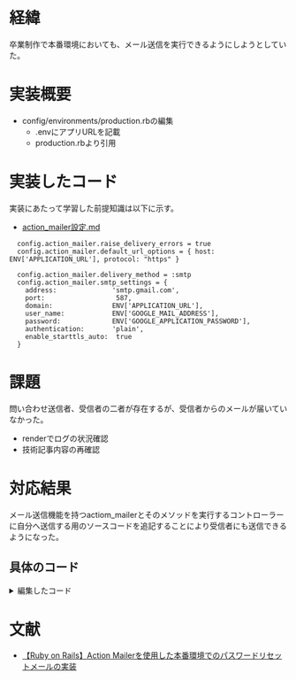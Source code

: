 # 経緯
卒業制作で本番環境においても、メール送信を実行できるようにしようとしていた。

# 実装概要
- config/environments/production.rbの編集
    - .envにアプリURLを記載
    - production.rbより引用

# 実装したコード
実装にあたって学習した前提知識は以下に示す。
- [action_mailer設定.md](/Users/a81906/TIL/20241231/action_mailer設定.md)


```
  config.action_mailer.raise_delivery_errors = true
  config.action_mailer.default_url_options = { host: ENV['APPLICATION_URL'], protocol: "https" }

  config.action_mailer.delivery_method = :smtp
  config.action_mailer.smtp_settings = {
    address:              'smtp.gmail.com',
    port:                  587,
    domain:               ENV['APPLICATION_URL'],
    user_name:            ENV['GOOGLE_MAIL_ADDRESS'],
    password:             ENV['GOOGLE_APPLICATION_PASSWORD'],
    authentication:       'plain',
    enable_starttls_auto:  true
  }

```

# 課題
問い合わせ送信者、受信者の二者が存在するが、受信者からのメールが届いていなかった。

- renderでログの状況確認
- 技術記事内容の再確認

# 対応結果
メール送信機能を持つactiom_mailerとそのメソッドを実行するコントローラーに自分へ送信する用のソースコードを追記することにより受信者にも送信できるようになった。

## 具体のコード
<details>
<summary> 編集したコード</summary>
> app/mailers/infomail_mailer.rb

```
class InfomailMailer < ApplicationMailer
  def send_mail(infomail, user)
    @infomail = infomail
    mail(
      from: ENV['GOOGLE_MAIL_ADDRESS'],
      to:   user.email,
      subject: 'お問い合わせ通知'
    )
  end
  def send_mail_self(infomail, user)
    @user = user
    @infomail = infomail
    mail(
      from: ENV['GOOGLE_MAIL_ADDRESS'],
      to:   ENV['GOOGLE_MAIL_ADDRESS'],
      subject: 'お問い合わせ通知'
    )
  end
end

```

> app/views/infomail_mailer/send_mail_self.text.erb
```
<%= @infomail.name %>様

  いつもご利用いただき誠に有難うございます。
  また、お問合せのメールを頂き誠に有難うございます。

  ===============================================

  【お問合せ内容】
  <%= @infomail.content %>

  ===============================================

  頂きましたお問合せ内容につきましては、内容を確認の上早急に対応致します。
  お時間少々頂戴できますと幸甚でございます。

  また、今後とも当アプリケーションをどうぞよろしくお願い申し上げます。

  --------------------
  運営事務局
  責任者： HJ
  <%= ENV['GOOGLE_MAIL_ADDRESS'] %>
  --------------------
```
> app/controllers/infomails_controller.rb
```
class InfomailsController < ApplicationController
  def new
    @infomail = Infomail.new
  end

  def create
    @infomail = Infomail.new(infomail_params)
    if @infomail.save
      InfomailMailer.send_mail(@infomail, current_user).deliver
      InfomailMailer.send_mail_self(@infomail, current_user).deliver
      redirect_to root_path, notice: 'お問い合わせ内容を送信しました'
    else
      render :new
    end
  end


  private

  # Only allow a list of trusted parameters through.
  def infomail_params
    params.require(:infomail).permit(:name, :content)
  end
end
```


</details>


# 文献
- [【Ruby on Rails】Action Mailerを使用した本番環境でのパスワードリセットメールの実装](https://zenn.dev/s17w09/articles/35739bef3af0a6)

